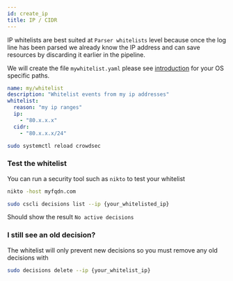 ```yaml
---
id: create_ip
title: IP / CIDR
---
```


IP whitelists are best suited at `Parser whitelists` level because once the log line has been parsed we already know the IP address and can save resources by discarding it earlier in the pipeline.

We will create the file `mywhitelist.yaml` please see [introduction](/whitelist/introduction.md) for your OS specific paths.

```yaml
name: my/whitelist
description: "Whitelist events from my ip addresses"
whitelist:
  reason: "my ip ranges"
  ip:
    - "80.x.x.x"
  cidr:
    - "80.x.x.x/24"
```

```bash title="Reload CrowdSec"
sudo systemctl reload crowdsec
```

### Test the whitelist

You can run a security tool such as `nikto` to test your whitelist

```bash
nikto -host myfqdn.com
```

```bash
sudo cscli decisions list --ip {your_whitelisted_ip}
```

Should show the result `No active decisions`

### I still see an old decision?

The whitelist will only prevent new decisions so you must remove any old decisions with

```bash
sudo decisions delete --ip {your_whitelist_ip}
```
